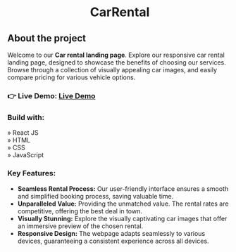 <h1 align="center"><img src= "https://raw.githubusercontent.com/stefvndev/car-rental/main/public/rent-icon2.png" alt=""/><b> CarRental</b></h1>
<h2>About the project</h2>

<p>Welcome to our <b>Car rental landing page</b>. Explore our responsive car rental landing page, designed to showcase the benefits of choosing our services. Browse through a collection of visually appealing car images, and easily compare pricing for various vehicle options.</p>
<h3 align="left">👉 Live Demo: <a href="https://hkt13.github.io/CarRental/"target="_blank">Live Demo</a></h3>
<h3>Build with:</h3>

»  React JS <br>
»  HTML <br>
»  CSS <br>
»  JavaScript <br>

<h3><b>Key Features:</b></h3>
<ul>
  <li><b>Seamless Rental Process:</b> Our user-friendly interface ensures a smooth and simplified booking process, saving valuable time.</li>
   <li><b>Unparalleled Value:</b> Providing the unmatched value. The rental rates are competitive, offering the best deal in town.</li>
   <li><b>Visually Stunning:</b> Explore the visually captivating car images that offer an immersive preview of the chosen rental.</li>
     <li><b>Responsive Design:</b> The webpage adapts seamlessly to various devices, guaranteeing a consistent experience across all devices.</li>
</ul>

